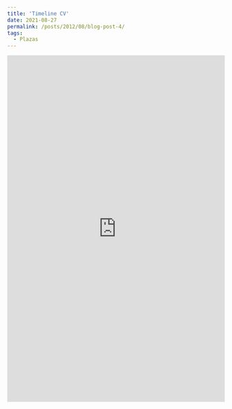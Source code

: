 ```yaml
---
title: 'Timeline CV'
date: 2021-08-27
permalink: /posts/2012/08/blog-post-4/
tags:
  - Plazas
---
```


<iframe src='https://cdn.knightlab.com/libs/timeline3/latest/embed/index.html?source=1IRP-cyIOzcoraj5fpyEUeHAcmkAnNtJ6yCl_pNhQyHw&font=Default&lang=es&timenav_position=top&initial_zoom=0' width='100%' height='800' webkitallowfullscreen mozallowfullscreen allowfullscreen frameborder='0'></iframe>
